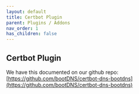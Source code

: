 ```yaml
---
layout: default
title: Certbot Plugin
parent: Plugins / Addons
nav_order: 1
has_children: false
---
```


## Certbot Plugin

We have this documented on our github repo: [https://github.com/bootDNS/certbot-dns-bootdns](https://github.com/bootDNS/certbot-dns-bootdns)
